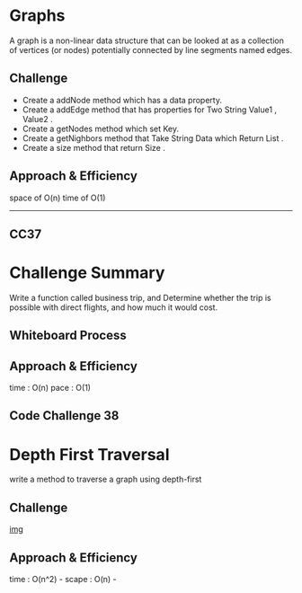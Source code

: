 # Graphs
<!-- Short summary or background information -->

A graph is a non-linear data structure that can be looked at as a collection of vertices (or nodes) potentially connected by line segments named edges.



## Challenge
<!-- Description of the challenge -->
* Create a addNode method which has a data property.
* Create a addEdge method that has properties for Two String Value1 , Value2 .
* Create a getNodes method which set Key.
* Create a getNighbors method that Take String Data which Return List .
* Create a size method that return Size .

## Approach & Efficiency
<!-- What approach did you take? Why? What is the Big O space/time for this approach? -->
space of O(n)
time of O(1)







---------------------------------------
## CC37

# Challenge Summary
<!-- Description of the challenge -->
Write a function called business trip, and Determine whether the trip is possible with direct flights, and how much it would cost.



## Whiteboard Process
<!-- Embedded whiteboard image -->

[](./CC37.PNG)
## Approach & Efficiency
<!-- What approach did you take? Why? What is the Big O space/time for this approach? -->
time : O(n) 
pace : O(1) 







## Code Challenge 38

# Depth First Traversal
<!-- Short summary or background information -->
write a method to traverse a graph using depth-first



## Challenge
<!-- Description of the challenge -->
[img](./CC38.PNG)

## Approach & Efficiency
<!-- What approach did you take? Why? What is the Big O space/time for this approach? -->
time : O(n^2) -
scape : O(n) -

